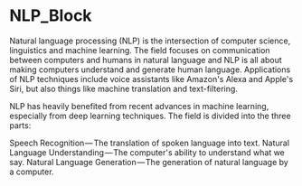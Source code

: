 # NLP_Block

Natural language processing (NLP) is the intersection of computer science, linguistics and machine learning. The field focuses on communication between computers and humans in natural language and NLP is all about making computers understand and generate human language. Applications of NLP techniques include voice assistants like Amazon's Alexa and Apple's Siri, but also things like machine translation and text-filtering.

NLP has heavily benefited from recent advances in machine learning, especially from deep learning techniques. The field is divided into the three parts:

Speech Recognition — The translation of spoken language into text.
Natural Language Understanding — The computer's ability to understand what we say.
Natural Language Generation — The generation of natural language by a computer.
